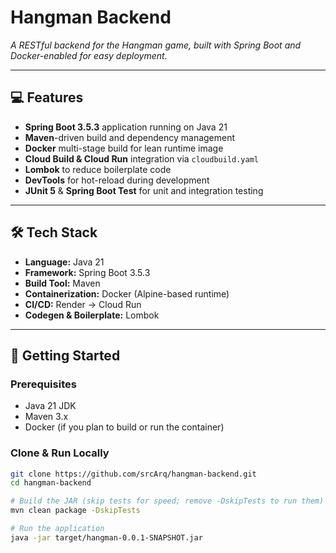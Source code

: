 # Hangman Backend

_A RESTful backend for the Hangman game, built with Spring Boot and Docker-enabled for easy deployment._

---

## 💻 Features

- **Spring Boot 3.5.3** application running on Java 21  
- **Maven**-driven build and dependency management  
- **Docker** multi-stage build for lean runtime image  
- **Cloud Build & Cloud Run** integration via `cloudbuild.yaml`  
- **Lombok** to reduce boilerplate code  
- **DevTools** for hot-reload during development  
- **JUnit 5** & **Spring Boot Test** for unit and integration testing  

---

## 🛠️ Tech Stack

- **Language:** Java 21  
- **Framework:** Spring Boot 3.5.3  
- **Build Tool:** Maven  
- **Containerization:** Docker (Alpine-based runtime)  
- **CI/CD:** Render → Cloud Run  
- **Codegen & Boilerplate:** Lombok  

---

## 🚀 Getting Started

### Prerequisites

- Java 21 JDK  
- Maven 3.x  
- Docker (if you plan to build or run the container)  
  

### Clone & Run Locally

```bash
git clone https://github.com/srcArq/hangman-backend.git
cd hangman-backend

# Build the JAR (skip tests for speed; remove -DskipTests to run them)
mvn clean package -DskipTests

# Run the application
java -jar target/hangman-0.0.1-SNAPSHOT.jar
